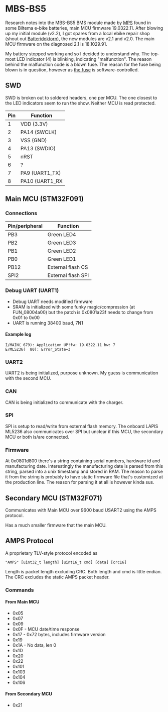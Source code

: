 # MBS-BS5
Research notes into the MBS-BS5 BMS module made by [MPS](https://www.acermps.com) found in some Biltema e-bike batteries, main MCU firmware 19.0322.11. After blowing up my initial module (v2.2), I got spares from a local ebike repair shop (shout out [Batteridoktorn](https://batteridoktorn.se/)), the new modules are v2.1 and v2.0. The main MCU firmware on the diagnosed 2.1 is 18.1029.91.

My battery stopped working and so I decided to understand why. The top-most LED indicator (4) is blinking, indicating "malfunction". The reason behind the malfunction code is a blown fuse. The reason for the fuse being blown is in question, however as [the fuse](https://www.eaton.com/content/dam/eaton/products/electronic-components/resources/data-sheet/eaton-scf9550-self-control-fuse-data-sheet-elx1135-en.pdf) is software-controlled.

## SWD
SWD is broken out to soldered headers, one per MCU. The one closest to the LED indicators seem to run the show. Neither MCU is read protected.

| Pin  | Function |
| - | - |
| 1 | VDD (3.3V) |
| 2 | PA14 (SWCLK) |
| 3 | VSS (GND) |
| 4 | PA13 (SWDIO) |
| 5 | nRST |
| 6 | ? |
| 7 | PA9 (UART1_TX) |
| 8 | PA10 (UART1_RX |

## Main MCU (STM32F091)
### Connections
| Pin/peripheral | Function |
| - | - |
| PB3 | Green LED4 |
| PB2 | Green LED3 |
| PB1 | Green LED2 |
| PB0 | Green LED1 |
| PB12 | External flash CS |
| SPI2 | External flash SPI |

### Debug UART (UART1)
* Debug UART needs modified firmware
* SRAM is initialized with some funky magic/compression (at FUN_08004a00) but the patch is 0x0801a23f needs to change from 0x01 to 0x00
* UART is running 38400 baud, 7N1

#### Example log
```
I/MAIN( 679): Application UP!fw: 19.0322.11 hw: 7
E/ML5236(  80): Error_State=3
```

### UART2
UART2 is being initialized, purpose unknown. My guess is communication with the second MCU.

### CAN
CAN is being initialized to communicate with the charger.

### SPI
SPI is setup to read/write from external flash memory. The onboard LAPIS ML5236 also communicates over SPI but unclear if this MCU, the secondary MCU or both is/are connected.

### Firmware
At 0x0801d800 there's a string containing serial numbers, hardware id and manufacturing date. Interestingly the manufacturing date is parsed from this string, parsed into a unix timestamp and stored in RAM. The reason to parse it from the string is probably to have static firmware file that's customized at the production line. The reason for parsing it at all is however kinda sus.

## Secondary MCU (STM32F071)
Communicates with Main MCU over 9600 baud USART2 using the AMPS protocol.

Has a much smaller firmware that the main MCU.

## AMPS Protocol
A proprietary TLV-style protocol encoded as

```
"AMPS" [uint32_t length] [uint16_t cmd] [data] [crc16]
```
Length is packet length excluding CRC. Both length and cmd is little endian.
The CRC excludes the static AMPS packet header.

### Commands
#### From Main MCU
 - 0x05
 - 0x07
 - 0x09
 - 0x0F - MCU date/time response
 - 0x17 - 0x72 bytes, includes firmware version
 - 0x19
 - 0x1A - No data, len 0
 - 0x1D
 - 0x20
 - 0x22
 - 0x101
 - 0x103
 - 0x104
 - 0x106

#### From Secondary MCU
 - 0x21
